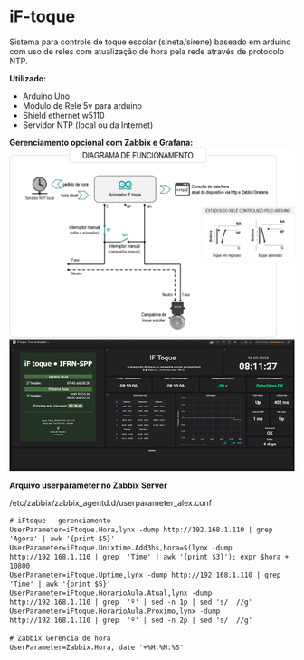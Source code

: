 # iF-toque
Sistema para controle de toque escolar (sineta/sirene) baseado em arduino com uso de reles com atualização de hora pela rede através de protocolo NTP.

**Utilizado:**
* Arduino Uno
* Módulo de Rele 5v para arduino
* Shield ethernet w5110
* Servidor NTP (local ou da Internet)

**Gerenciamento opcional com Zabbix e Grafana:**
![Diagrama de funcionamento](iFtoque-ToqueIFRN-SPP-DiagramaFuncionamento-High.png)
![Zabbix-Toque com Zabbix/Grafana](iFToque-Thumb.png)

**Arquivo userparameter no Zabbix Server**

/etc/zabbix/zabbix_agentd.d/userparameter_alex.conf
```
# iFtoque - gerenciamento
UserParameter=iFtoque.Hora,lynx -dump http://192.168.1.110 | grep  'Agora' | awk '{print $5}'
UserParameter=iFtoque.Unixtime.Add3hs,hora=$(lynx -dump http://192.168.1.110 | grep  'Time' | awk '{print $3}'); expr $hora + 10800
UserParameter=iFtoque.Uptime,lynx -dump http://192.168.1.110 | grep  'Time' | awk '{print $5}'
UserParameter=iFtoque.HorarioAula.Atual,lynx -dump http://192.168.1.110 | grep  'º' | sed -n 1p | sed 's/  //g'
UserParameter=iFtoque.HorarioAula.Proximo,lynx -dump http://192.168.1.110 | grep  'º' | sed -n 2p | sed 's/  //g'

# Zabbix Gerencia de hora
UserParameter=Zabbix.Hora, date '+%H:%M:%S'
```
